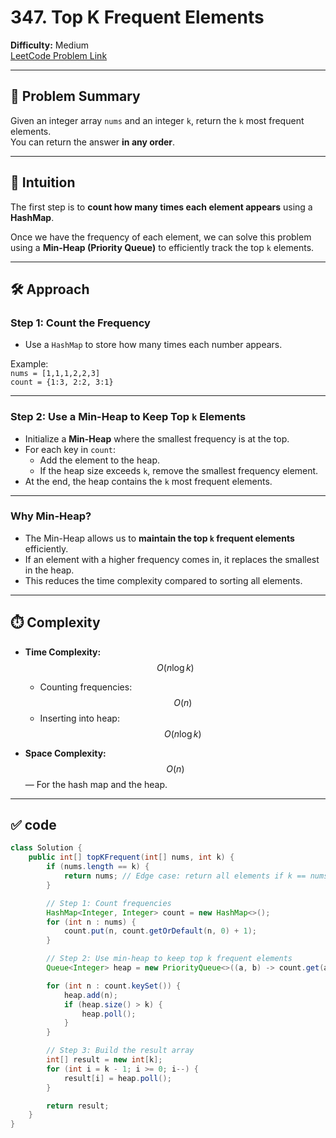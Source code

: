# 347. Top K Frequent Elements

**Difficulty:** Medium  
[LeetCode Problem Link](https://leetcode.com/problems/top-k-frequent-elements/)

---

## 🧠 Problem Summary

Given an integer array `nums` and an integer `k`, return the `k` most frequent elements.  
You can return the answer **in any order**.

---

## 🧠 Intuition

The first step is to **count how many times each element appears** using a **HashMap**.

Once we have the frequency of each element, we can solve this problem using a **Min-Heap (Priority Queue)** to efficiently track the top `k` elements.

---

## 🛠️ Approach

### Step 1: Count the Frequency

- Use a `HashMap` to store how many times each number appears.

Example:  
`nums = [1,1,1,2,2,3]`  
`count = {1:3, 2:2, 3:1}`

---

### Step 2: Use a Min-Heap to Keep Top `k` Elements

- Initialize a **Min-Heap** where the smallest frequency is at the top.
- For each key in `count`:
  - Add the element to the heap.
  - If the heap size exceeds `k`, remove the smallest frequency element.
- At the end, the heap contains the `k` most frequent elements.

---

### Why Min-Heap?

- The Min-Heap allows us to **maintain the top `k` frequent elements** efficiently.
- If an element with a higher frequency comes in, it replaces the smallest in the heap.
- This reduces the time complexity compared to sorting all elements.

---

## ⏱️ Complexity

- **Time Complexity:**  
  $$O(n \log k)$$

  - Counting frequencies: $$O(n)$$
  - Inserting into heap: $$O(n \log k)$$

- **Space Complexity:**  
  $$O(n)$$ — For the hash map and the heap.

---

## ✅ code

```java
class Solution {
    public int[] topKFrequent(int[] nums, int k) {
        if (nums.length == k) {
            return nums; // Edge case: return all elements if k == nums.length
        }

        // Step 1: Count frequencies
        HashMap<Integer, Integer> count = new HashMap<>();
        for (int n : nums) {
            count.put(n, count.getOrDefault(n, 0) + 1);
        }

        // Step 2: Use min-heap to keep top k frequent elements
        Queue<Integer> heap = new PriorityQueue<>((a, b) -> count.get(a) - count.get(b));

        for (int n : count.keySet()) {
            heap.add(n);
            if (heap.size() > k) {
                heap.poll();
            }
        }

        // Step 3: Build the result array
        int[] result = new int[k];
        for (int i = k - 1; i >= 0; i--) {
            result[i] = heap.poll();
        }

        return result;
    }
}
```
